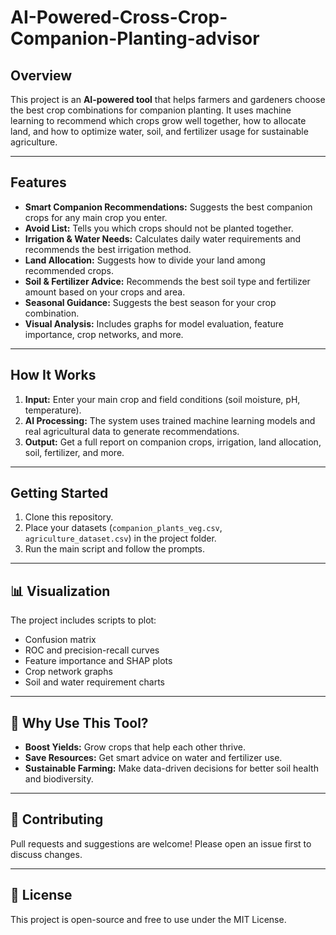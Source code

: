 # AI-Powered-Cross-Crop-Companion-Planting-advisor

## Overview

This project is an **AI-powered tool** that helps farmers and gardeners choose the best crop combinations for companion planting. It uses machine learning to recommend which crops grow well together, how to allocate land, and how to optimize water, soil, and fertilizer usage for sustainable agriculture.

---

## Features

- **Smart Companion Recommendations:** Suggests the best companion crops for any main crop you enter.
- **Avoid List:** Tells you which crops should not be planted together.
- **Irrigation & Water Needs:** Calculates daily water requirements and recommends the best irrigation method.
- **Land Allocation:** Suggests how to divide your land among recommended crops.
- **Soil & Fertilizer Advice:** Recommends the best soil type and fertilizer amount based on your crops and area.
- **Seasonal Guidance:** Suggests the best season for your crop combination.
- **Visual Analysis:** Includes graphs for model evaluation, feature importance, crop networks, and more.

---

## How It Works

1. **Input:** Enter your main crop and field conditions (soil moisture, pH, temperature).
2. **AI Processing:** The system uses trained machine learning models and real agricultural data to generate recommendations.
3. **Output:** Get a full report on companion crops, irrigation, land allocation, soil, fertilizer, and more.

---

## Getting Started

1. Clone this repository.
2. Place your datasets (`companion_plants_veg.csv`, `agriculture_dataset.csv`) in the project folder.
3. Run the main script and follow the prompts.

---

## 📊 Visualization

The project includes scripts to plot:
- Confusion matrix
- ROC and precision-recall curves
- Feature importance and SHAP plots
- Crop network graphs
- Soil and water requirement charts

---

## 🌾 Why Use This Tool?

- **Boost Yields:** Grow crops that help each other thrive.
- **Save Resources:** Get smart advice on water and fertilizer use.
- **Sustainable Farming:** Make data-driven decisions for better soil health and biodiversity.

---

## 🤝 Contributing

Pull requests and suggestions are welcome! Please open an issue first to discuss changes.

---

## 📄 License

This project is open-source and free to use under the MIT License.
